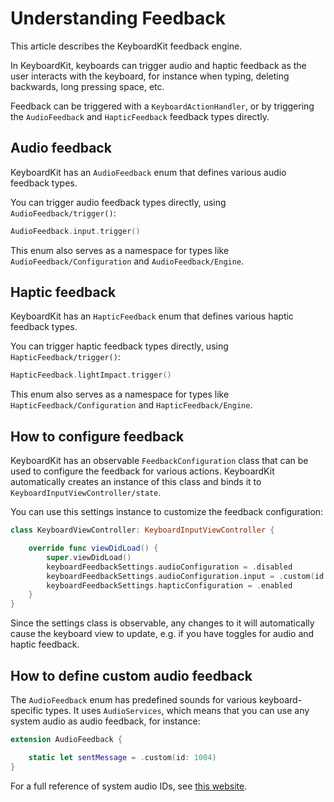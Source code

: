 # Understanding Feedback

This article describes the KeyboardKit feedback engine.

In KeyboardKit, keyboards can trigger audio and haptic feedback as the user interacts with the keyboard, for instance when typing, deleting backwards, long pressing space, etc. 

Feedback can be triggered with a ``KeyboardActionHandler``, or by triggering the ``AudioFeedback`` and ``HapticFeedback`` feedback types directly.



## Audio feedback

KeyboardKit has an ``AudioFeedback`` enum that defines various audio feedback types. 

You can trigger audio feedback types directly, using ``AudioFeedback/trigger()``:

```swift
AudioFeedback.input.trigger()
```

This enum also serves as a namespace for types like ``AudioFeedback/Configuration`` and ``AudioFeedback/Engine``.



## Haptic feedback

KeyboardKit has an ``HapticFeedback`` enum that defines various haptic feedback types. 

You can trigger haptic feedback types directly, using ``HapticFeedback/trigger()``:

```swift
HapticFeedback.lightImpact.trigger()
```

This enum also serves as a namespace for types like ``HapticFeedback/Configuration`` and ``HapticFeedback/Engine``.



## How to configure feedback

KeyboardKit has an observable ``FeedbackConfiguration`` class that can be used to configure the feedback for various actions. KeyboardKit automatically creates an instance of this class and binds it to ``KeyboardInputViewController/state``. 

You can use this settings instance to customize the feedback configuration:

```swift
class KeyboardViewController: KeyboardInputViewController {

    override func viewDidLoad() {
        super.viewDidLoad()
        keyboardFeedbackSettings.audioConfiguration = .disabled
        keyboardFeedbackSettings.audioConfiguration.input = .custom(id: 1329)
        keyboardFeedbackSettings.hapticConfiguration = .enabled
    }
}
```

Since the settings class is observable, any changes to it will automatically cause the keyboard view to update, e.g. if you have toggles for audio and haptic feedback.



## How to define custom audio feedback

The ``AudioFeedback`` enum has predefined sounds for various keyboard-specific types. It uses `AudioServices`, which means that you can use any system audio as audio feedback, for instance:

```swift
extension AudioFeedback {

    static let sentMessage = .custom(id: 1004)
}
```

For a full reference of system audio IDs, see [this website](https://iphonedev.wiki/index.php/AudioServices).
